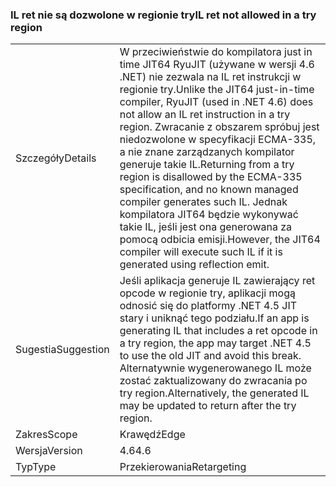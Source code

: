 ### <a name="il-ret-not-allowed-in-a-try-region"></a><span data-ttu-id="5a40a-101">IL ret nie są dozwolone w regionie try</span><span class="sxs-lookup"><span data-stu-id="5a40a-101">IL ret not allowed in a try region</span></span>

|   |   |
|---|---|
|<span data-ttu-id="5a40a-102">Szczegóły</span><span class="sxs-lookup"><span data-stu-id="5a40a-102">Details</span></span>|<span data-ttu-id="5a40a-103">W przeciwieństwie do kompilatora just in time JIT64 RyuJIT (używane w wersji 4.6 .NET) nie zezwala na IL ret instrukcji w regionie try.</span><span class="sxs-lookup"><span data-stu-id="5a40a-103">Unlike the JIT64 just-in-time compiler, RyuJIT (used in .NET 4.6) does not allow an IL ret instruction in a try region.</span></span> <span data-ttu-id="5a40a-104">Zwracanie z obszarem spróbuj jest niedozwolone w specyfikacji ECMA-335, a nie znane zarządzanych kompilator generuje takie IL.</span><span class="sxs-lookup"><span data-stu-id="5a40a-104">Returning from a try region is disallowed by the ECMA-335 specification, and no known managed compiler generates such IL.</span></span> <span data-ttu-id="5a40a-105">Jednak kompilatora JIT64 będzie wykonywać takie IL, jeśli jest ona generowana za pomocą odbicia emisji.</span><span class="sxs-lookup"><span data-stu-id="5a40a-105">However, the JIT64 compiler will execute such IL if it is generated using reflection emit.</span></span>|
|<span data-ttu-id="5a40a-106">Sugestia</span><span class="sxs-lookup"><span data-stu-id="5a40a-106">Suggestion</span></span>|<span data-ttu-id="5a40a-107">Jeśli aplikacja generuje IL zawierający ret opcode w regionie try, aplikacji mogą odnosić się do platformy .NET 4.5 JIT stary i uniknąć tego podziału.</span><span class="sxs-lookup"><span data-stu-id="5a40a-107">If an app is generating IL that includes a ret opcode in a try region, the app may target .NET 4.5 to use the old JIT and avoid this break.</span></span> <span data-ttu-id="5a40a-108">Alternatywnie wygenerowanego IL może zostać zaktualizowany do zwracania po try region.</span><span class="sxs-lookup"><span data-stu-id="5a40a-108">Alternatively, the generated IL may be updated to return after the try region.</span></span>|
|<span data-ttu-id="5a40a-109">Zakres</span><span class="sxs-lookup"><span data-stu-id="5a40a-109">Scope</span></span>|<span data-ttu-id="5a40a-110">Krawędź</span><span class="sxs-lookup"><span data-stu-id="5a40a-110">Edge</span></span>|
|<span data-ttu-id="5a40a-111">Wersja</span><span class="sxs-lookup"><span data-stu-id="5a40a-111">Version</span></span>|<span data-ttu-id="5a40a-112">4.6</span><span class="sxs-lookup"><span data-stu-id="5a40a-112">4.6</span></span>|
|<span data-ttu-id="5a40a-113">Typ</span><span class="sxs-lookup"><span data-stu-id="5a40a-113">Type</span></span>|<span data-ttu-id="5a40a-114">Przekierowania</span><span class="sxs-lookup"><span data-stu-id="5a40a-114">Retargeting</span></span>|

